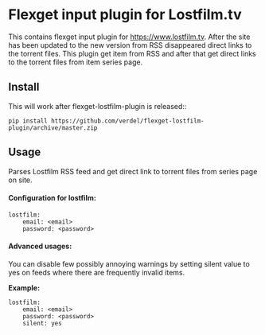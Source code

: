 Flexget input plugin for Lostfilm.tv
=====================================

This contains flexget input plugin for https://www.lostfilm.tv. After the site has been updated to the new version from RSS disappeared direct links to the torrent files. This plugin get item from RSS and after that get direct links to the torrent files from item series page.

Install
-------

This will work after flexget-lostfilm-plugin is released::

    pip install https://github.com/verdel/flexget-lostfilm-plugin/archive/master.zip

Usage
-----

Parses Lostfilm RSS feed and get direct link to torrent files from series page on site.

#### Configuration for lostfilm:

    lostfilm:
        email: <email>
        password: <password>

#### Advanced usages:
You can disable few possibly annoying warnings by setting silent value to yes on feeds where there are frequently invalid items.

**Example:**
        
    lostfilm:
        email: <email>
        password: <password>
        silent: yes

